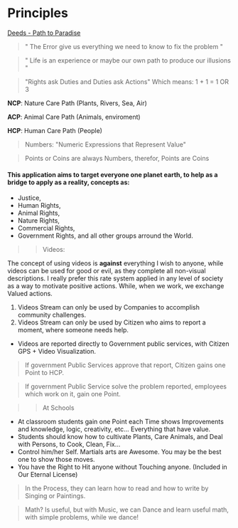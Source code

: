 # Principles

[Deeds - Path to Paradise](https://odicforcesounds.bandcamp.com/track/deeds-path-to-paradise)

> " The Error give us everything we need to know to fix the problem "

> " Life is an experience or maybe our own path to produce our illusions "

> "Rights ask Duties and Duties ask Actions" Which means: 1 + 1 = 1 OR 3 

<b>NCP</b>: Nature Care Path (Plants, Rivers, Sea, Air)

<b>ACP</b>: Animal Care Path (Animals, enviroment)

<b>HCP</b>: Human Care Path (People)

> Numbers: "Numeric Expressions that Represent Value"

> Points or Coins are always Numbers, therefor, Points are Coins

#### This application aims to target everyone one planet earth, to help as a bridge to apply as a reality, concepts as:
- Justice, 
- Human Rights, 
- Animal Rights, 
- Nature Rights,
- Commercial Rights, 
- Government Rights, and all other groups arround the World. 

>> Videos: 

The concept of using videos is <b>against</b> everything I wish to anyone, while videos can be used for good or evil, as they complete all non-visual descriptions. 
I really prefer this rate system applied in any level of society as a way to motivate positive actions. While, when we work, we exchange Valued actions. 

1. Videos Stream can only be used by Companies to accomplish community challenges. 
2. Videos Stream can only be used by Citizen who aims to report a moment, where someone needs help. 

- Videos are reported directly to Government public services, with Citizen GPS + Video Visualization. 

> If government Public Services approve that report, Citizen gains one Point to HCP. 

> If government Public Service solve the problem reported, employees which work on it, gain one Point.   

>> At Schools

- At classroom students gain one Point each Time shows Improvements and knowledge, logic, creativity, etc... Everything that have value.
- Students should know how to cultivate Plants, Care Animals, and Deal with Persons, to Cook, Clean, Fix...
- Control him/her Self. Martials arts are Awesome. You may be the best one to show those moves. 
- You have the Right to Hit anyone without Touching anyone. (Included in Our Eternal License) 

> In the Process, they can learn how to read and how to write by Singing or Paintings.

> Math? Is useful, but with Music, we can Dance and learn useful math, with simple problems, while we dance!

